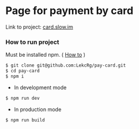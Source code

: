 # Page for payment by card

Link to project: [card.slow.im](https://card.slow.im/)

### How to run project

Must be installed npm. ( [How to](https://www.npmjs.com/get-npm) )

```bash
$ git clone git@github.com:LekcRg/pay-card.git
$ cd pay-card
$ npm i
```

- In development mode

```bash
$ npm run dev
```

- In production mode

```bash
$ npm run build
```
